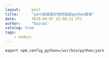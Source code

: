 ```yaml
---
layout:     post
title:      "yarn安装部分包时指定python版本"
date:       2019-04-07 22:50:11 UTC
author:     "baicai"
catalog: true
tags:
    - nodejs
---
```


`export npm_config_python=/usr/bin/python;yarn`